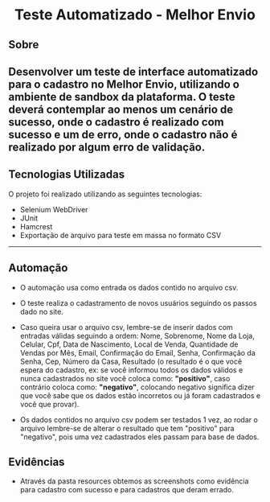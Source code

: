 
<h1 align = "center">
Teste Automatizado - Melhor Envio
</h1>

##  Sobre

Desenvolver um teste de interface automatizado para o cadastro no Melhor Envio,
utilizando o ambiente de sandbox da plataforma. O teste deverá contemplar ao menos um
cenário de sucesso, onde o cadastro é realizado com sucesso e um de erro, onde o cadastro
não é realizado por algum erro de validação.
---

## Tecnologias Utilizadas

O projeto foi realizado utilizando as seguintes tecnologias:

- Selenium WebDriver
- JUnit
- Hamcrest
- Exportação de arquivo para teste em massa no formato CSV

---
## Automação

- O automação usa como entrada os dados contido no arquivo csv.

- O teste realiza o cadastramento de novos usuários seguindo os passos dado no site.

- Caso queira usar o arquivo csv, lembre-se de inserir dados com entradas válidas seguindo a ordem: Nome, Sobrenome, Nome da Loja, Celular, Cpf, 
Data de Nascimento, Local de Venda, Quantidade de Vendas por Mês, Email, Confirmação do Email, Senha, Confirmação da 
Senha, Cep, Número da Casa, Resultado (o resultado é o que você espera do cadastro, ex: se você informou todos os dados 
válidos e nunca cadastrados no site você coloca como: **"positivo"**, caso contrário coloca como: **"negativo"**, 
colocando negativo significa dizer que você sabe que os dados estão incorretos ou já foram cadastrados e você que provar).

- Os dados contidos no arquivo csv podem ser testados 1 vez, ao rodar o arquivo lembre-se de alterar o resultado  que 
tem "positivo" para "negativo", pois uma vez cadastrados eles passam para base de dados.

## Evidências

- Através da pasta resources obtemos as screenshots como evidência para cadastro com sucesso e para cadastros que deram errado.

